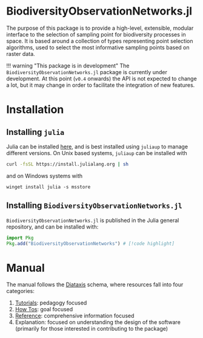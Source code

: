 # BiodiversityObservationNetworks.jl

The purpose of this package is to provide a high-level, extensible, modular interface to the selection of sampling point for biodiversity processes in space. It is based around a collection of types representing point selection algorithms, used to select the most informative sampling points based on raster data. 

!!! warning "This package is in development"
    The `BiodiversityObservationNetworks.jl` package is currently under development. At this point (`v0.4` onwards) the API is not expected to change a lot, but it may change in order to facilitate the integration of new features.

# Installation

## Installing `julia`

Julia can be installed [here](https://julialang.org/downloads/), and is best installed using `juliaup` to manage different versions. On Unix based systems, `juliaup` can be installed with 

```bash
curl -fsSL https://install.julialang.org | sh
```

and on Windows systems with

```pwsh
winget install julia -s msstore
```

## Installing `BiodiversityObservationNetworks.jl`

`BiodiversityObservationNetworks.jl` is published in the Julia general repository, and can be installed with:

```julia
import Pkg
Pkg.add("BiodiversityObservationNetworks") # [!code highlight]
```

# Manual

The manual follows the [Diataxis](https://diataxis.fr/) schema, where resources fall into four categories:

1. [Tutorials](./tutorials): pedagogy focused
2. [How Tos](./howto): goal focused
3. [Reference](./reference): comprehensive information focused
4. Explanation: focused on understanding the design of the software (primarily for those interested in
   contributing to the package)
